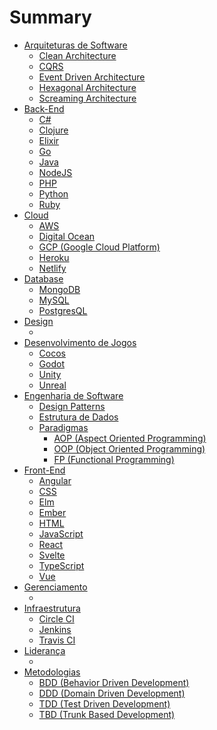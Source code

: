 # Summary

- [Arquiteturas de Software]()
  - [Clean Architecture]()
  - [CQRS]()
  - [Event Driven Architecture]()
  - [Hexagonal Architecture]()
  - [Screaming Architecture]()
- [Back-End]()
  - [C#]()
  - [Clojure]()
  - [Elixir]()
  - [Go]()
  - [Java]()
  - [NodeJS]()
  - [PHP]()
  - [Python]()
  - [Ruby]()
- [Cloud]()
  - [AWS]()
  - [Digital Ocean]()
  - [GCP (Google Cloud Platform)]()
  - [Heroku]()
  - [Netlify]()
- [Database]()
  - [MongoDB]()
  - [MySQL]()
  - [PostgresQL]()
- [Design]()
  - []()
- [Desenvolvimento de Jogos]()
  - [Cocos]()
  - [Godot]()
  - [Unity]()
  - [Unreal]()
- [Engenharia de Software]()
  - [Design Patterns]()
  - [Estrutura de Dados]()
  - [Paradigmas]()
    - [AOP (Aspect Oriented Programming)]()
    - [OOP (Object Oriented Programming)]()
    - [FP (Functional Programming)]()
- [Front-End]()
  - [Angular]()
  - [CSS]()
  - [Elm]()
  - [Ember]()
  - [HTML]()
  - [JavaScript]()
  - [React]()
  - [Svelte]()
  - [TypeScript]()
  - [Vue]()
- [Gerenciamento]()
  - []()
- [Infraestrutura]()
  - [Circle CI]()
  - [Jenkins]()
  - [Travis CI]()
- [Liderança]()
  - []()
- [Metodologias]()
  - [BDD (Behavior Driven Development)]()
  - [DDD (Domain Driven Development)]()
  - [TDD (Test Driven Development)]()
  - [TBD (Trunk Based Development)]()
